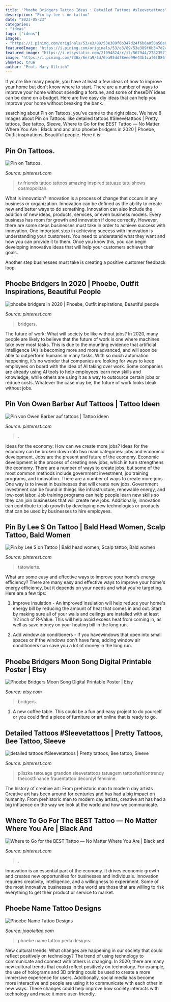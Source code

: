 ```yaml
---
title: "Phoebe Bridgers Tattoo Ideas : Detailed Tattoos #sleevetattoos"
description: "Pin by lee s on tattoo"
date: "2023-05-23"
categories:
- "ideas"
tags: ["ideas"]
images:
- "https://i.pinimg.com/originals/53/e3/89/53e389f6b347d24f6b6a050a50e80c6a.jpg"
featuredImage: "https://i.pinimg.com/originals/53/e3/89/53e389f6b347d24f6b6a050a50e80c6a.jpg"
featured_image: "https://i.etsystatic.com/21994824/r/il/567944/2782357156/il_fullxfull.2782357156_kuq4.jpg"
image: "https://i.pinimg.com/736x/6e/a9/5d/6ea95dd78eee99e43b1caf6f886fcc26.jpg"
ShowToc: true
author: "Prof. Mary Ullrich"
---
```



If you're like many people, you have at least a few ideas of how to improve your home but don't know where to start. There are a number of ways to improve your home without spending a fortune, and some of theseDIY ideas can be done on a budget. Here are five easy diy ideas that can help you improve your home without breaking the bank.

	

		
searching about Pin on Tattoos. you've came to the right place. We have 8 Images about Pin on Tattoos. like detailed tattoos #Sleevetattoos | Pretty tattoos, Bee tattoo, Sleeve, Where to Go for the BEST Tattoo — No Matter Where You Are | Black and and also phoebe bridgers in 2020 | Phoebe, Outfit inspirations, Beautiful people. Here it is:
		
    
## Pin On Tattoos.

<img loading=lazy src="https://i.pinimg.com/736x/55/46/c1/5546c13cabb90de1a4f25ed32fde4685--friends-tv-show-friends-tattoo-tv-show.jpg" onerror="this.onerror=null;this.src='https://tse4.mm.bing.net/th?id=OIP.1OEJy0coj2aiPFwBYsQzPAHaHa&amp;pid=15.1';" alt="Pin on Tattoos.">

_Source: pinterest.com_

>tv friends tattoo tattoos amazing inspired tatuaze tatu shows cosmopolitan. 

	

What is innovation?
Innovation is a process of change that occurs in any business or organization. Innovation can be defined as the ability to create new and better ways to do something. Innovation can also include the addition of new ideas, products, services, or even business models. Every business has room for growth and innovation if done correctly. However, there are some steps businesses must take in order to achieve success with innovation.
One important step in achieving success with innovation is understanding your customers. You need to understand what they want and how you can provide it to them. Once you know this, you can begin developing innovative ideas that will help your customers achieve their goals.

Another step businesses must take is creating a positive customer feedback loop.

    
## Phoebe Bridgers In 2020 | Phoebe, Outfit Inspirations, Beautiful People

<img loading=lazy src="https://i.pinimg.com/736x/6e/a9/5d/6ea95dd78eee99e43b1caf6f886fcc26.jpg" onerror="this.onerror=null;this.src='https://tse2.mm.bing.net/th?id=OIP.vvfTNPhi7s8CUH-uS80LewHaKp&amp;pid=15.1';" alt="phoebe bridgers in 2020 | Phoebe, Outfit inspirations, Beautiful people">

_Source: pinterest.com_

>bridgers. 

	

The future of work: What will society be like without jobs?
In 2020, many people are likely to believe that the future of work is one where machines take over most tasks. This is due to the mounting evidence that artificial intelligence (AI) is becoming more and more advanced, and will soon be able to outperform humans in many tasks. With so much automation happening, it's no wonder that companies are looking for ways to keep employees on board with the idea of AI taking over work. Some companies are already using AI tools to help employees learn new skills and knowledge, while others are using it as a way to outsource certain jobs or reduce costs. Whatever the case may be, the future of work looks bleak without jobs.

    
## Pin Von Owen Barber Auf Tattoos | Tattoo Ideen

<img loading=lazy src="https://i.pinimg.com/originals/53/e3/89/53e389f6b347d24f6b6a050a50e80c6a.jpg" onerror="this.onerror=null;this.src='https://tse4.mm.bing.net/th?id=OIP.OYzvwkPbu-V0GP7Ng9yU-gHaHZ&amp;pid=15.1';" alt="Pin von Owen Barber auf tattoos | Tattoo ideen">

_Source: pinterest.com_

>. 

	

Ideas for the economy: How can we create more jobs?
Ideas for the economy can be broken down into two main categories: jobs and economic development. Jobs are the present and future of the economy. Economic development is the process of creating new jobs, which in turn strengthens the economy. There are a number of ways to create jobs, but some of the most common methods include government investment, job training programs, and innovation.
There are a number of ways to create more jobs. One way is to invest in businesses that will create new jobs. Government investment can be found in things like infrastructure, renewable energy, and low-cost labor. Job training programs can help people learn new skills so they can join businesses that will create new jobs. Additionally, innovation can contribute to job growth by developing new technologies or products that can be used by businesses to hire employees.

    
## Pin By Lee S On Tattoo | Bald Head Women, Scalp Tattoo, Bald Women

<img loading=lazy src="https://i.pinimg.com/originals/bf/52/4d/bf524d7499640809f97df653aa95e3d8.jpg" onerror="this.onerror=null;this.src='https://tse4.mm.bing.net/th?id=OIP.jusmZrAuBUJ3KtoLnGw_gAHaLH&amp;pid=15.1';" alt="Pin by Lee S on Tattoo | Bald head women, Scalp tattoo, Bald women">

_Source: pinterest.com_

>tätowierte. 

	

What are some easy and effective ways to improve your home’s energy efficiency?
There are many easy and effective ways to improve your home's energy efficiency, but it depends on your needs and what you're targeting. Here are a few tips:
1. Improve insulation - An improved insulation will help reduce your home's energy bill by reducing the amount of heat that comes in and out. Start by making sure all of your walls and ceilings are installed with at least 1/2 inch of R-Value. This will help avoid excess heat from coming in, as well as save money on your heating bill in the long run.

2. Add window air conditioners - If you havewindows that open into small spaces or if the windows don't have fans, adding window air conditioners can save you a lot of money in the long run.

    
## Phoebe Bridgers Moon Song Digital Printable Poster | Etsy

<img loading=lazy src="https://i.etsystatic.com/21994824/r/il/567944/2782357156/il_fullxfull.2782357156_kuq4.jpg" onerror="this.onerror=null;this.src='https://tse4.mm.bing.net/th?id=OIP.sVqnRXPILXBTEdHh5MuMDQHaE8&amp;pid=15.1';" alt="Phoebe Bridgers Moon Song Digital Printable Poster | Etsy">

_Source: etsy.com_

>bridgers. 

	

1. A new coffee table. This could be a fun and easy project to do yourself or you could find a piece of furniture or art online that is ready to go.

    
## Detailed Tattoos #Sleevetattoos | Pretty Tattoos, Bee Tattoo, Sleeve

<img loading=lazy src="https://i.pinimg.com/736x/c0/92/a3/c092a3c84ea8bd8860e98d6a7639f7a1.jpg" onerror="this.onerror=null;this.src='https://tse1.mm.bing.net/th?id=OIP.de2swfSkQFhoMmVGxfl9mAHaJQ&amp;pid=15.1';" alt="detailed tattoos #Sleevetattoos | Pretty tattoos, Bee tattoo, Sleeve">

_Source: pinterest.com_

>pliszka tatouage grandon sleevetattoos tatuagem tattoofashiontrendy thecostfinance frauentattoo decordyl feminine. 

	

The history of creative art: From prehistoric man to modern day artists
Creative art has been around for centuries and has had a big impact on humanity. From prehistoric man to modern day artists, creative art has had a big influence on the way we look at the world and how we communicate.

    
## Where To Go For The BEST Tattoo — No Matter Where You Are | Black And

<img loading=lazy src="https://i.pinimg.com/originals/be/52/62/be5262c53eebaab260a4af6501318384.jpg" onerror="this.onerror=null;this.src='https://tse2.mm.bing.net/th?id=OIP.7eME_pxKpZxXOlq7eLitwAHaHa&amp;pid=15.1';" alt="Where to Go for the BEST Tattoo — No Matter Where You Are | Black and">

_Source: pinterest.com_

>. 

	

Innovation is an essential part of the economy. It drives economic growth and creates new opportunities for businesses and individuals. Innovation requires creativity, intelligence, and a willingness to experiment. Some of the most innovative businesses in the world are those that are willing to risk everything to get their product or service to market.

    
## Phoebe Name Tattoo Designs

<img loading=lazy src="https://www.joaoleitao.com/tattoo-name/files/female-names4/tattoo-design-name-phoebe-12.png" onerror="this.onerror=null;this.src='https://tse3.mm.bing.net/th?id=OIP.Fzs3AueRMSvvYRLAZYCMgQHaE8&amp;pid=15.1';" alt="Phoebe Name Tattoo Designs">

_Source: joaoleitao.com_

>phoebe name tattoo perla designs. 

	

New cultural trends: What changes are happening in our society that could reflect positively on technology?
The trend of using technology to communicate and connect with others is changing. In 2020, there are many new cultural trends that could reflect positively on technology. For example, the use of holograms and 3D printing could be used to create a more immersive experience for users. Additionally, social media has become more interactive and people are using it to communicate with each other in new ways. These changes could help improve how society interacts with technology and make it more user-friendly.

